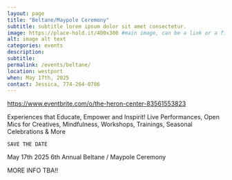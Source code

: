 ```yaml
---
layout: page
title: "Beltane/Maypole Ceremony"
subtitle: subtitle lorem ipsum dolor sit amet consectetur.
image: https://place-hold.it/400x300 #main image, can be a link or a file in assets/img/portfolio
alt: image alt text
categories: events
description:
subtitle:
permalink: /events/beltane/
location: westport
when: May 17th, 2025
contact: Jessica, 774-264-0786
---
```


https://www.eventbrite.com/o/the-heron-center-83561553823


Experiences that Educate, Empower and Inspirit!
Live Performances, Open Mics for Creatives, Mindfulness, Workshops, Trainings, Seasonal Celebrations & More

    SAVE THE DATE

May 17th 2025
6th Annual Beltane / Maypole Ceremony

MORE INFO TBA!!
